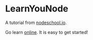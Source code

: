 # LearnYouNode

A tutorial from [nodeschool.io](http://nodeschool.io/).

Go learn [online](https://github.com/workshopper/learnyounode). It is easy to get started!
